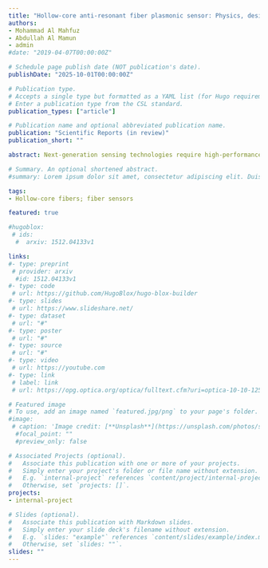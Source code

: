 ```yaml
---
title: "Hollow-core anti-resonant fiber plasmonic sensor: Physics, design, and simulations"
authors:
- Mohammad Al Mahfuz
- Abdullah Al Mamun
- admin
#date: "2019-04-07T00:00:00Z"

# Schedule page publish date (NOT publication's date).
publishDate: "2025-10-01T00:00:00Z"

# Publication type.
# Accepts a single type but formatted as a YAML list (for Hugo requirements).
# Enter a publication type from the CSL standard.
publication_types: ["article"]

# Publication name and optional abbreviated publication name.
publication: "Scientific Reports (in review)"
publication_short: ""

abstract: Next-generation sensing technologies require high-performance sensors that can offer ultra-low loss while achieving enhanced sensitivity. To achieve this goal, we propose a hollow-core anti-resonant fiber (HC-ARF) refractive index (RI) sensor that leverages the surface plasmon resonance (SPR) detection mechanism for superior optical sensing performance. The proposed design features a simplified geometry with a single ring of uniformly arranged cladding tubes, each coated with a thin gold layer on both the tube and jacket surfaces to enable strong plasmonic interactions. Using rigorous finite element modeling (FEM) simulations, the fiber structure is precisely optimized to achieve ultra-low loss and high detection sensitivity through wavelength interrogation. The numerical results show that the proposed HC-ARF sensor exhibits losses that are up to two orders of magnitude lower than those of conventional solid-core fiber sensors. Remarkably, it is also maintaining outstanding wavelength sensitivity (WS) of 6500 and 11500 nm/RIU for analyte RIs of 1.33 and 1.43, respectively, effectively covering the RI range from 1.25 to 1.44. In addition, the sensor exhibits stable performance under tight bending conditions with an 80 cm bend radius and $\pm$4\% variations in geometric parameters. Its high sensitivity and low loss property make the sensor a strong candidate for precise and real-time RI monitoring in diverse applications, including glucose and sucrose concentration analysis, cancer cell detection, and SARS-CoV-2 identification.

# Summary. An optional shortened abstract.
#summary: Lorem ipsum dolor sit amet, consectetur adipiscing elit. Duis posuere tellus ac convallis placerat. Proin tincidunt magna sed ex sollicitudin condimentum.

tags:
- Hollow-core fibers; fiber sensors

featured: true

#hugoblox:
 # ids:
  #  arxiv: 1512.04133v1

links:
#- type: preprint
 # provider: arxiv
  #id: 1512.04133v1
#- type: code
 # url: https://github.com/HugoBlox/hugo-blox-builder
#- type: slides
 # url: https://www.slideshare.net/
#- type: dataset
 # url: "#"
#- type: poster
 # url: "#"
#- type: source
 # url: "#"
#- type: video
 # url: https://youtube.com
#- type: link
 # label: link
 # url: https://opg.optica.org/optica/fulltext.cfm?uri=optica-10-10-1253

# Featured image
# To use, add an image named `featured.jpg/png` to your page's folder. 
#image:
 # caption: 'Image credit: [**Unsplash**](https://unsplash.com/photos/s9CC2SKySJM)'
  #focal_point: ""
  #preview_only: false

# Associated Projects (optional).
#   Associate this publication with one or more of your projects.
#   Simply enter your project's folder or file name without extension.
#   E.g. `internal-project` references `content/project/internal-project/index.md`.
#   Otherwise, set `projects: []`.
projects:
- internal-project

# Slides (optional).
#   Associate this publication with Markdown slides.
#   Simply enter your slide deck's filename without extension.
#   E.g. `slides: "example"` references `content/slides/example/index.md`.
#   Otherwise, set `slides: ""`.
slides: ""
---
```




